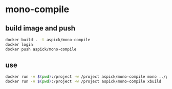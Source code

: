 # mono-compile


## build image and push

```sh
docker build . -t aspick/mono-compile
docker login
docker push aspick/mono-compile
```

## use
```sh
docker run -v $(pwd):/project -w /project aspick/mono-compile mono ../packages/nuget.exe restore
docker run -v $(pwd):/project -w /project aspick/mono-compile xbuild
```
